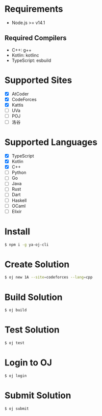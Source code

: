 # Requirements

* Node.js >= v14.1

## Required Compilers

* C++: g++
* Kotlin: kotlinc
* TypeScript: esbuild

# Supported Sites

- [x] AtCoder
- [x] CodeForces
- [x] Kattis
- [ ] UVa
- [ ] POJ
- [ ] 洛谷

# Supported Languages

- [x] TypeScript
- [x] Kotlin
- [x] C++
- [ ] Python
- [ ] Go
- [ ] Java
- [ ] Rust
- [ ] Dart
- [ ] Haskell
- [ ] OCaml
- [ ] Elixir

# Install

```bash
$ npm i -g ya-oj-cli
```

# Create Solution

```bash
$ oj new 1A --site=codeforces --lang=cpp
```

# Build Solution

```bash
$ oj build
```

# Test Solution

```bash
$ oj test
```

# Login to OJ

```bash
$ oj login
```

# Submit Solution

```bash
$ oj submit
```
